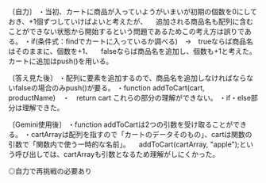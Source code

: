 〔自力〕
・当初、カートに商品が入っていようがいまいが初期の個数を0にしておき、+1個ずつしていけばよいと考えたが、
　追加される商品名も配列に含むことができない状態から開始するという問題であるためこの考え方は誤りである。
・if(条件式：findでカートに入っているか調べる)　→　trueならば商品名はそのままに、個数を+1、
　falseならば商品名を追加し、個数も+1と考えた。カートに追加はpush()を用いる。

〔答え見た後〕
・配列に要素を追加するので、商品名を追加しなければならないfalseの場合のみpush()が要る。
・function addToCart(cart, productName)　・　return cart これらの部分の理解ができない。
・if・else部分は理解できた。

〔Gemini使用後〕
・function addToCartは2つの引数を受け取ることができる。
・cartArrayは配列を指すので「カートのデータそのもの」、cartは関数の引数で「関数内で使う一時的な名前」。
　addToCart(cartArray, "apple");という呼び出しでは、cartArrayも引数となるため理解がしにくかった。

 ◎自力で再挑戦の必要あり
